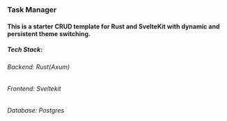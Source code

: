 ### Task Manager
#### This is a starter CRUD template for Rust and SvelteKit with dynamic and persistent theme switching.

##### Tech Stack:
  ###### Backend: Rust(Axum)
  ###### Frontend: Sveltekit
  ###### Database: Postgres

